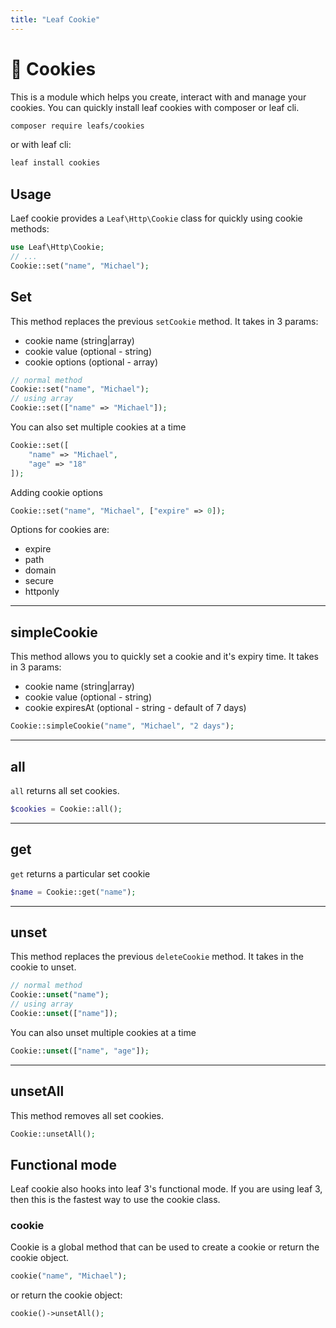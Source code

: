 ```yaml
---
title: "Leaf Cookie"
---
```


<!-- markdownlint-disable no-inline-html -->
# 🍪 Cookies

This is a module which helps you create, interact with and manage your cookies. You can quickly install leaf cookies with composer or leaf cli.

```sh
composer require leafs/cookies
```

or with leaf cli:

```sh
leaf install cookies
```

## Usage

Laef cookie provides a `Leaf\Http\Cookie` class for quickly using cookie methods:

```php
use Leaf\Http\Cookie;
// ...
Cookie::set("name", "Michael");
```

## Set

This method replaces the previous `setCookie` method. It takes in 3 params:

- cookie name (string|array)
- cookie value (optional - string)
- cookie options (optional - array)

```php
// normal method
Cookie::set("name", "Michael");
// using array
Cookie::set(["name" => "Michael"]);
```

You can also set multiple cookies at a time

```php
Cookie::set([
    "name" => "Michael",
    "age" => "18"
]);
```

Adding cookie options

```php
Cookie::set("name", "Michael", ["expire" => 0]);
```

Options for cookies are:

- expire
- path
- domain
- secure
- httponly

<hr>

## simpleCookie

This method allows you to quickly set a cookie and it's expiry time. It takes in 3 params:

- cookie name (string|array)
- cookie value (optional - string)
- cookie expiresAt (optional - string - default of 7 days)

```php
Cookie::simpleCookie("name", "Michael", "2 days");
```

<hr>

## all

`all` returns all set cookies.

```php
$cookies = Cookie::all();
```

<hr>

## get

`get` returns a particular set cookie

```php
$name = Cookie::get("name");
```

<hr>

## unset

This method replaces the previous `deleteCookie` method. It takes in the cookie to unset.

```php
// normal method
Cookie::unset("name");
// using array
Cookie::unset(["name"]);
```

You can also unset multiple cookies at a time

```php
Cookie::unset(["name", "age"]);
```

<hr>

## unsetAll

This method removes all set cookies.

```php
Cookie::unsetAll();
```

## Functional mode
<!-- <Badge text="new" /> -->

Leaf cookie also hooks into leaf 3's functional mode. If you are using leaf 3, then this is the fastest way to use the cookie class.

### cookie

Cookie is a global method that can be used to create a cookie or return the cookie object.

```php
cookie("name", "Michael");
```

or return the cookie object:

```php
cookie()->unsetAll();
```
